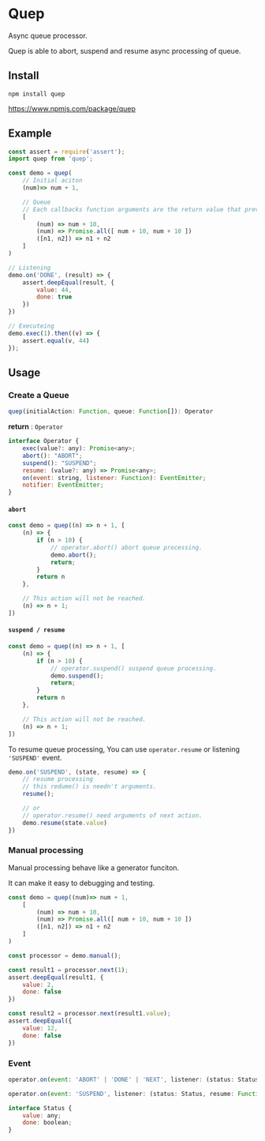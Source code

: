 # Quep

Async queue processor.

Quep is able to abort, suspend and resume async processing of queue.

## Install

```
npm install quep
```

https://www.npmjs.com/package/quep


## Example

```js
const assert = require('assert');
import quep from 'quep';

const demo = quep(
	// Initial aciton
	(num)=> num + 1,

	// Queue
	// Each callbacks function arguments are the return value that prev function
	[
		(num) => num + 10,
		(num) => Promise.all([ num + 10, num + 10 ])
		([n1, n2]) => n1 + n2
	]
)

// Listening
demo.on('DONE', (result) => {
	assert.deepEqual(result, {
		value: 44,
		done: true
	})
})

// Executeing
demo.exec(1).then((v) => {
    assert.equal(v, 44)
});
```

## Usage

### Create a Queue

```js
quep(initialAction: Function, queue: Function[]): Operator
```

**return** : `Operator`

```js
interface Operator {
	exec(value?: any): Promise<any>;
	abort(): "ABORT";
	suspend(): "SUSPEND";
	resume: (value?: any) => Promise<any>;
	on(event: string, listener: Function): EventEmitter;
	notifier: EventEmitter;
}

```

#### `abort`

```js
const demo = quep((n) => n + 1, [
	(n) => {
		if (n > 10) {
			// operator.abort() abort queue processing.
			demo.abort();
			return;
		}
		return n
	},

	// This action will not be reached.
	(n) => n + 1;
])
```

#### `suspend / resume`

```js
const demo = quep((n) => n + 1, [
	(n) => {
		if (n > 10) {
			// operator.suspend() suspend queue processing.
			demo.suspend();
			return;
		}
		return n
	},

	// This action will not be reached.
	(n) => n + 1;
])
```

To resume queue processing, You can use `operator.resume` or listening `'SUSPEND'` event.

```js
demo.on('SUSPEND', (state, resume) => {
	// resume processing
	// this redume() is needn't arguments.
	resume();

	// or
	// operator.resume() need arguments of next action.
	demo.resume(state.value)
})
```

### Manual processing

Manual processing behave like a generator funciton.

It can make it easy to debugging and testing.

```js
const demo = quep((num)=> num + 1,
	[
		(num) => num + 10,
		(num) => Promise.all([ num + 10, num + 10 ])
		([n1, n2]) => n1 + n2
	]
)

const processor = demo.manual();

const result1 = processor.next(1);
assert.deepEqual(result1, {
	value: 2,
	done: false
})

const result2 = processor.next(result1.value);
assert.deepEqual({
	value: 12,
	done: false
})
```

### Event

```js
operator.on(event: 'ABORT' | 'DONE' | 'NEXT', listener: (status: Status) => any): EventEmitter
```

```js
operator.on(event: 'SUSPEND', listener: (status: Status, resume: Function) => any): EventEmitter
```

```js
interface Status {
	value: any;
	done: boolean;
}
```
